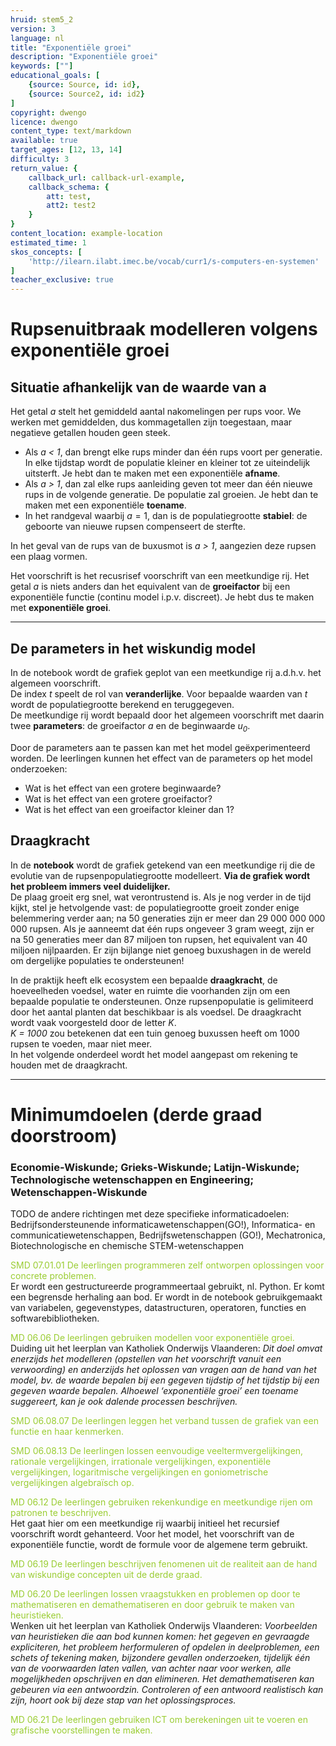 ```yaml
---
hruid: stem5_2
version: 3
language: nl
title: "Exponentiële groei"
description: "Exponentiële groei"
keywords: [""]
educational_goals: [
    {source: Source, id: id}, 
    {source: Source2, id: id2}
]
copyright: dwengo
licence: dwengo
content_type: text/markdown
available: true
target_ages: [12, 13, 14]
difficulty: 3
return_value: {
    callback_url: callback-url-example,
    callback_schema: {
        att: test,
        att2: test2
    }
}
content_location: example-location
estimated_time: 1
skos_concepts: [
    'http://ilearn.ilabt.imec.be/vocab/curr1/s-computers-en-systemen'
]
teacher_exclusive: true
---
```

# Rupsenuitbraak modelleren volgens exponentiële groei

## Situatie afhankelijk van de waarde van a

Het getal <em>a</em> stelt het gemiddeld aantal nakomelingen per rups voor. We werken met gemiddelden, dus kommagetallen zijn toegestaan, maar negatieve getallen houden geen steek.

-  Als <em>a < 1</em>, dan brengt elke rups minder dan één rups voort per generatie. In elke tijdstap wordt de populatie kleiner en kleiner tot ze uiteindelijk uitsterft. Je hebt dan te maken met een exponentiële **afname**.
-  Als <em>a > 1</em>, dan zal elke rups aanleiding geven tot meer dan één nieuwe rups in de volgende generatie. De populatie zal groeien. Je hebt dan te maken met een exponentiële **toename**.
-  In het randgeval waarbij $a = 1$, dan is de populatiegrootte **stabiel**: de geboorte van nieuwe rupsen compenseert de sterfte.

In het geval van de rups van de buxusmot is <em>a > 1</em>, aangezien deze rupsen een plaag vormen.

Het voorschrift is het recusrisef voorschrift van een meetkundige rij. Het getal <em>a</em> is niets anders dan het equivalent van de **groeifactor** bij een exponentiële functie (continu model i.p.v. discreet). Je hebt dus te maken met **exponentiële groei**. 

-----------------------------
## De parameters in het wiskundig model

In de notebook wordt de grafiek geplot van een meetkundige rij a.d.h.v. het algemeen voorschrift. <br>
De index <em>t</em> speelt de rol van **veranderlijke**. Voor bepaalde waarden van <em>t</em> wordt de populatiegrootte berekend en teruggegeven.<br>
De meetkundige rij wordt bepaald door het algemeen voorschrift met daarin twee **parameters**: de groeifactor <em>a</em> en de beginwaarde <em>u<sub>0</sub></em>.

Door de parameters aan te passen kan met het model geëxperimenteerd worden. De leerlingen kunnen het effect van de parameters op het model onderzoeken:
-  Wat is het effect van een grotere beginwaarde?
-  Wat is het effect van een grotere groeifactor?
-  Wat is het effect van een groeifactor kleiner dan 1? 

## Draagkracht 

In de **notebook** wordt de grafiek getekend van een meetkundige rij die de evolutie van de rupsenpopulatiegrootte modelleert. **Via de grafiek wordt het probleem immers veel duidelijker.** <br>
De plaag groeit erg snel, wat verontrustend is. Als je nog verder in de tijd kijkt, stel je hetvolgende vast: de populatiegrootte groeit zonder enige belemmering verder aan; na 50 generaties zijn er meer dan 29 000 000 000 000 rupsen. Als je aanneemt dat één rups ongeveer 3 gram weegt, zijn er na 50 generaties meer dan 87 miljoen ton rupsen, het equivalent van 40 miljoen nijlpaarden. Er zijn bijlange niet genoeg buxushagen in de wereld om dergelijke populaties te ondersteunen!

In de praktijk heeft elk ecosystem een bepaalde **draagkracht**, de hoeveelheden voedsel, water en ruimte die voorhanden zijn om een bepaalde populatie te ondersteunen. Onze rupsenpopulatie is gelimiteerd door het aantal planten dat beschikbaar is als voedsel. De draagkracht wordt vaak voorgesteld door de letter <em>K</em>.<br>
<em>K = 1000 </em> zou betekenen dat een tuin genoeg buxussen heeft om 1000 rupsen te voeden, maar niet meer. <br>
In het volgende onderdeel wordt het model aangepast om rekening te houden met de draagkracht.

-----------------------------
# Minimumdoelen (derde graad doorstroom) 
### Economie-Wiskunde; Grieks-Wiskunde; Latijn-Wiskunde; Technologische wetenschappen en Engineering; Wetenschappen-Wiskunde
TODO de andere richtingen met deze specifieke informaticadoelen: Bedrijfsondersteunende informaticawetenschappen(GO!), Informatica- en communicatiewetenschappen, Bedrijfswetenschappen (GO!), Mechatronica, Biotechnologische en chemische STEM-wetenschappen

<span style="color: yellowgreen">SMD 07.01.01	De leerlingen programmeren zelf ontworpen oplossingen voor concrete problemen.</span><br>
Er wordt een gestructureerde programmeertaal gebruikt, nl. Python.  Er komt een begrensde herhaling aan bod. Er wordt in de notebook gebruikgemaakt van variabelen, gegevenstypes, datastructuren, operatoren, functies en softwarebibliotheken.

<span style="color: yellowgreen">MD 06.06	De leerlingen gebruiken modellen voor exponentiële groei.</span> <br>
Duiding uit het leerplan van Katholiek Onderwijs Vlaanderen: *Dit doel omvat enerzijds het modelleren (opstellen van het voorschrift vanuit een verwoording) en anderzijds het oplossen van vragen aan de hand van het model, bv. de waarde bepalen bij een gegeven tijdstip of het tijdstip bij een gegeven waarde bepalen. Alhoewel ‘exponentiële groei’ een toename suggereert, kan je ook dalende processen beschrijven.*

<span style="color: yellowgreen">SMD 06.08.07	De leerlingen leggen het verband tussen de grafiek van een functie en haar kenmerken.</span> <br>

<span style="color: yellowgreen">SMD 06.08.13	De leerlingen lossen eenvoudige veeltermvergelijkingen, rationale vergelijkingen, irrationale vergelijkingen, exponentiële vergelijkingen, logaritmische vergelijkingen en goniometrische vergelijkingen algebraïsch op.</span><br> 

<span style="color: yellowgreen">MD 06.12	De leerlingen gebruiken rekenkundige en meetkundige rijen om patronen te beschrijven.</span><br>
Het gaat hier om een meetkundige rij waarbij initieel het recursief voorschrift wordt gehanteerd. Voor het model, het voorschrift van de exponentiële functie, wordt de formule voor de algemene term gebruikt.   

<span style="color: yellowgreen">MD 06.19	De leerlingen beschrijven fenomenen uit de realiteit aan de hand van wiskundige concepten uit de derde graad. </span>

<span style="color: yellowgreen">MD 06.20	De leerlingen lossen vraagstukken en problemen op door te mathematiseren en demathematiseren en door gebruik te maken van heuristieken.</span><br> 
Wenken uit het leerplan van Katholiek Onderwijs Vlaanderen: *Voorbeelden van heuristieken die aan bod kunnen komen: het gegeven en gevraagde expliciteren, het probleem herformuleren of opdelen in deelproblemen, een schets of tekening maken, bijzondere gevallen onderzoeken, tijdelijk één van de voorwaarden laten vallen, van achter naar voor werken, alle mogelijkheden opschrijven en dan elimineren. Het demathematiseren kan gebeuren via een antwoordzin. Controleren of een antwoord realistisch kan zijn, hoort ook bij deze stap van het oplossingsproces.*

<span style="color: yellowgreen">MD 06.21	De leerlingen gebruiken ICT om berekeningen uit te voeren en grafische voorstellingen te maken. </span>
